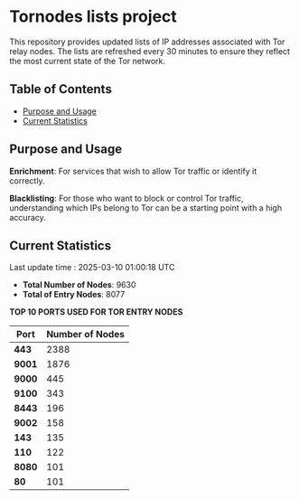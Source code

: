 # Tornodes lists project

This repository provides updated lists of IP addresses associated with Tor relay nodes. The lists are refreshed every 30 minutes to ensure they reflect the most current state of the Tor network.

## Table of Contents

- [Purpose and Usage](#purpose-and-usage)
- [Current Statistics](#current-statistics)


## Purpose and Usage

**Enrichment**: For services that wish to allow Tor traffic or identify it correctly.

**Blacklisting**: For those who want to block or control Tor traffic, understanding which IPs belong to Tor can be a starting point with a high accuracy.

## Current Statistics

Last update time : 2025-03-10 01:00:18 UTC

- **Total Number of Nodes**: 9630
- **Total of Entry Nodes**: 8077

**TOP 10 PORTS USED FOR TOR ENTRY NODES**

| **Port** | **Number of Nodes** |
|------|-----------------|
| **443**   | 2388  |
| **9001**   | 1876  |
| **9000**   | 445  |
| **9100**   | 343  |
| **8443**   | 196  |
| **9002**   | 158  |
| **143**   | 135  |
| **110**   | 122  |
| **8080**   | 101  |
| **80**   | 101  |

